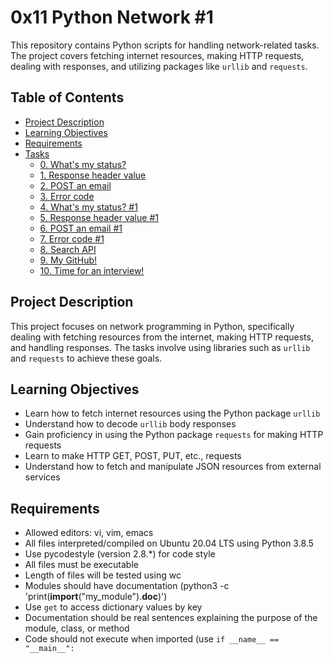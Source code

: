 # 0x11 Python Network #1

This repository contains Python scripts for handling network-related tasks. The project covers fetching internet resources, making HTTP requests, dealing with responses, and utilizing packages like `urllib` and `requests`.

## Table of Contents

- [Project Description](#project-description)
- [Learning Objectives](#learning-objectives)
- [Requirements](#requirements)
- [Tasks](#tasks)
  - [0. What's my status?](#0-whats-my-status)
  - [1. Response header value](#1-response-header-value)
  - [2. POST an email](#2-post-an-email)
  - [3. Error code](#3-error-code)
  - [4. What's my status? #1](#4-whats-my-status-1)
  - [5. Response header value #1](#5-response-header-value-1)
  - [6. POST an email #1](#6-post-an-email-1)
  - [7. Error code #1](#7-error-code-1)
  - [8. Search API](#8-search-api)
  - [9. My GitHub!](#9-my-github)
  - [10. Time for an interview!](#10-time-for-an-interview)

## Project Description

This project focuses on network programming in Python, specifically dealing with fetching resources from the internet, making HTTP requests, and handling responses. The tasks involve using libraries such as `urllib` and `requests` to achieve these goals.

## Learning Objectives

- Learn how to fetch internet resources using the Python package `urllib`
- Understand how to decode `urllib` body responses
- Gain proficiency in using the Python package `requests` for making HTTP requests
- Learn to make HTTP GET, POST, PUT, etc., requests
- Understand how to fetch and manipulate JSON resources from external services

## Requirements

- Allowed editors: vi, vim, emacs
- All files interpreted/compiled on Ubuntu 20.04 LTS using Python 3.8.5
- Use pycodestyle (version 2.8.*) for code style
- All files must be executable
- Length of files will be tested using wc
- Modules should have documentation (python3 -c 'print(__import__("my_module").__doc__)')
- Use `get` to access dictionary values by key
- Documentation should be real sentences explaining the purpose of the module, class, or method
- Code should not execute when imported (use `if __name__ == "__main__":`

